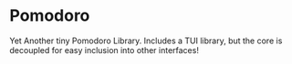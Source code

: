 # Pomodoro
 Yet Another tiny Pomodoro Library. Includes a TUI library, but the core is decoupled for easy inclusion into other interfaces!
